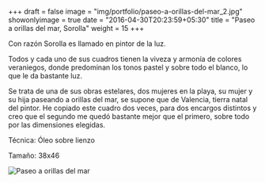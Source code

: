 +++
draft = false
image = "img/portfolio/paseo-a-orillas-del-mar_2.jpg"
showonlyimage = true
date = "2016-04-30T20:23:59+05:30"
title = "Paseo a orillas del mar, Sorolla"
weight = 15
+++

Con razón Sorolla es llamado en pintor de la luz.
<!--more-->

Todos y cada uno de sus cuadros tienen la viveza y armonía de colores veraniegos, donde predominan los tonos pastel y sobre todo el blanco, lo que le da bastante luz.

Se trata de una de sus obras estelares, dos mujeres en la playa, su mujer y su hija paseando a orillas del mar, se supone que de Valencia, tierra natal del pintor. He copiado este cuadro dos veces, para dos encargos distintos y creo que el segundo me quedó bastante mejor que el primero, sobre todo por las dimensiones elegidas.

Técnica: Óleo sobre lienzo

Tamaño: 38x46

![Paseo a orillas del mar](/img/portfolio/paseo-a-orillas-del-mar_2.jpg)
